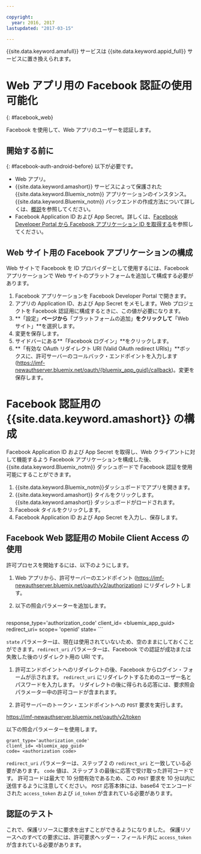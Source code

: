 ```yaml
---

copyright:
  year: 2016, 2017
lastupdated: "2017-03-15"

---
```


{{site.data.keyword.amafull}} サービスは {{site.data.keyword.appid_full}} サービスに置き換えられます。

# Web アプリ用の Facebook 認証の使用可能化
{: #facebook_web}

Facebook を使用して、Web アプリのユーザーを認証します。

## 開始する前に
{: #facebook-auth-android-before}
以下が必要です。
* Web アプリ。  
* {{site.data.keyword.amashort}} サービスによって保護された {{site.data.keyword.Bluemix_notm}} アプリケーションのインスタンス。{{site.data.keyword.Bluemix_notm}} バックエンドの作成方法について詳しくは、[概説](index.html)を参照してください。
* Facebook Application ID および App Secret。詳しくは、[Facebook Developer Portal から Facebook アプリケーション ID を取得する](https://console.{DomainName}/docs/services/mobileaccess/facebook-auth-overview.html#facebook-appID)を参照してください。


## Web サイト用の Facebook アプリケーションの構成
Web サイトで Facebook を ID プロバイダーとして使用するには、Facebook アプリケーションで Web サイトのプラットフォームを追加して構成する必要があります。

1. Facebook アプリケーションを Facebook Developer Portal で開きます。
1. アプリの Application ID、および App Secret をメモします。Web プロジェクトを Facebook 認証用に構成するときに、この値が必要になります。
1. **「設定」**ページから**「プラットフォームの追加」**をクリックして**「Web サイト」**を選択します。
1. 変更を保存します。
1. サイドバーにある**「Facebook ログイン」**をクリックします。
1. **「有効な OAuth リダイレクト URI (Valid OAuth redirect URIs)」**ボックスに、許可サーバーのコールバック・エンドポイントを入力します (https://imf-newauthserver.bluemix.net/oauth/{bluemix_app_guid}/callback)。変更を保存します。




# Facebook 認証用の {{site.data.keyword.amashort}} の構成
Facebook Application ID および App Secret を取得し、Web クライアントに対して機能するよう Facebook アプリケーションを構成した後、{{site.data.keyword.Bluemix_notm}} ダッシュボードで Facebook 認証を使用可能にすることができます。

1. {{site.data.keyword.Bluemix_notm}}ダッシュボードでアプリを開きます。
1. {{site.data.keyword.amashort}} タイルをクリックします。{{site.data.keyword.amashort}} ダッシュボードがロードされます。
1. Facebook タイルをクリックします。
1. Facebook Application ID および App Secret を入力し、保存します。




## Facebook Web 認証用の Mobile Client Access の使用

許可プロセスを開始するには、以下のようにします。

1. Web アプリから、許可サーバーのエンドポイント (https://imf-newauthserver.bluemix.net/oauth/v2/authorization) にリダイレクトします。

1. 以下の照会パラメーターを追加します。
   
   ```
response_type='authorization_code'
    client_id= <bluemix_app_guid>
    redirect_uri= <uri for redirecting after receiving the authorization code>
    scope= 'openid'
    state= <state>
    ```


  `state` パラメーターは、現在は使用されていないため、空のままにしておくことができます。`redirect_uri` パラメーターは、Facebook での認証が成功または失敗した後のリダイレクト用の URI です。

1. 許可エンドポイントへのリダイレクトの後、Facebook からログイン・フォームが示されます。  `redirect_uri` にリダイレクトするためのユーザー名とパスワードを入力します。
   リダイレクトの後に得られる応答には、要求照会パラメーター中の許可コードが含まれます。

1. 許可サーバーのトークン・エンドポイントへの `POST` 要求を実行します。

  https://imf-newauthserver.bluemix.net/oauth/v2/token

  以下の照会パラメーターを使用します。
  ```
grant_type='authorization_code'
  client_id= <bluemix_app_guid>
  code= <authorization code>
  ```
`redirect_uri` パラメーターは、ステップ 2 の `redirect_uri` と一致している必要があります。
`code` 値は、ステップ 3 の最後に応答で受け取った許可コードです。
許可コードは最大で 10 分間有効であるため、この `POST` 要求を 10 分以内に送信するように注意してください。  `POST` 応答本体には、base64 でエンコードされた `access_token` および `id_token` が含まれている必要があります。

## 認証のテスト
これで、保護リソースに要求を出すことができるようになりました。
保護リソースへのすべての要求には、許可要求ヘッダー・フィールド内に `access_token` が含まれている必要があります。
